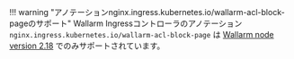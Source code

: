 !!! warning "アノテーションnginx.ingress.kubernetes.io/wallarm-acl-block-pageのサポート"
    Wallarm Ingressコントローラのアノテーション `nginx.ingress.kubernetes.io/wallarm-acl-block-page` は [Wallarm node version 2.18](/admin-en/configuration-guides/configure-block-page-and-code/) でのみサポートされています。